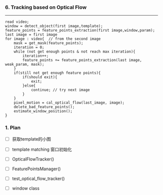 ### 6. Tracking based on Optical Flow

----

~~~pseudocode
read video;
window = detect_object(first image,template);
feature_points = feature_points_extraction(first image,window,param);
last image = first image
for image : video{  // from the second image
	mask = get_mask(feature_points);
	iteration = 0;
 	while (not get enough points & not reach max iteration){
		iteration++;
		feature_points += feature_points_extraction(last image, weak_param, mask); 
	}
	if(still not get enough feature points){
        if(should exit){
        	exit;
        }else{
        	continue; // try next image
        }
    }
	pixel_motion = cal_optical_flow(last_image, image);
	delete_bad_feature_points();
	estimate_window_position();
}
~~~

### 1. Plan 

- [ ] 获取template的小图
- [ ] template matching 窗口初始化
- [ ] OpticalFlowTracker()
- [ ] FeaturePointsManager()
- [ ] test_optical_flow_tracker()
- [ ] window class

